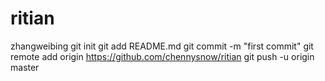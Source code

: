 ritian
======

zhangweibing
git init
git add README.md
git commit -m "first commit"
git remote add origin https://github.com/chennysnow/ritian
git push -u origin master
